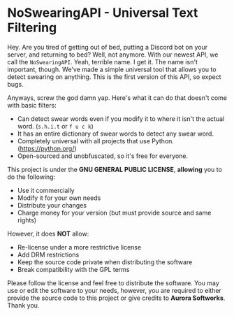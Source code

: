 # NoSwearingAPI - Universal Text Filtering
Hey. Are you tired of getting out of bed, putting a Discord bot on your server, and returning to bed? Well, not anymore. With our newest API, we call the `NoSwearingAPI`. Yeah, terrible name. I get it. The name isn't important, though. We've made a simple universal tool that allows you to detect swearing on anything. This is the first version of this API, so expect bugs.

Anyways, screw the god damn yap. Here's what it can do that doesn't come with basic filters:
- Can detect swear words even if you modify it to where it isn't the actual word. (`s.h.i.t` or `f u c k`)
- It has an entire dictionary of swear words to detect any swear word.
- Completely universal with all projects that use Python. (https://python.org/)
- Open-sourced and unobfuscated, so it's free for everyone.

This project is under the **GNU GENERAL PUBLIC LICENSE**, **allowing** you to do the following:
- Use it commercially
- Modify it for your own needs
- Distribute your changes
- Charge money for your version (but must provide source and same rights)

However, it does **NOT** allow:
- Re-license under a more restrictive license
- Add DRM restrictions
- Keep the source code private when distributing the software
- Break compatibility with the GPL terms

Please follow the license and feel free to distribute the software. You may use or edit the software to your needs, however, you are required to either provide the source code to this project or give credits to **Aurora Softworks**. Thank you.